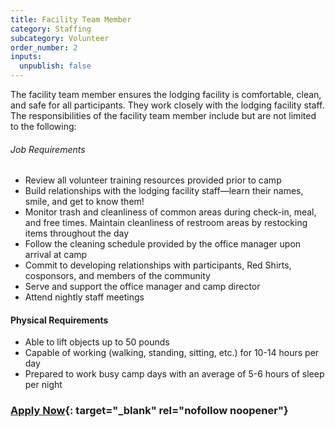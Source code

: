 ```yaml
---
title: Facility Team Member
category: Staffing
subcategory: Volunteer
order_number: 2
inputs:
  unpublish: false
---
```

The facility team member ensures the lodging facility is comfortable, clean, and safe for all participants. They work closely with the lodging facility staff. The responsibilities of the facility team member include but are not limited to the following:

###### Job Requirements

* Review all volunteer training resources provided prior to camp
* Build relationships with the lodging facility staff—learn their names, smile, and get to know them!
* Monitor trash and cleanliness of common areas during check-in, meal, and free times. Maintain cleanliness of restroom areas by restocking items throughout the day
* Follow the cleaning schedule provided by the office manager upon arrival at camp
* Commit to developing relationships with participants, Red Shirts, cosponsors, and members of the community
* Serve and support the office manager and camp director
* Attend nightly staff meetings

#### Physical Requirements

* Able to lift objects up to 50 pounds
* Capable of working (walking, standing, sitting, etc.) for 10-14 hours per day
* Prepared to work busy camp days with an average of 5-6 hours of sleep per night

### [Apply Now](https://argentasoftware.com/interfaces/gmt/frmLoginStaffPortal.aspx){: target="_blank" rel="nofollow noopener"}